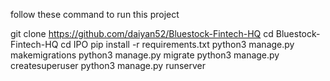 follow these command to run this project

git clone https://github.com/daiyan52/Bluestock-Fintech-HQ
cd Bluestock-Fintech-HQ
cd IPO
pip install -r requirements.txt
python3 manage.py makemigrations
python3 manage.py migrate
python3 manage.py createsuperuser
python3 manage.py runserver
